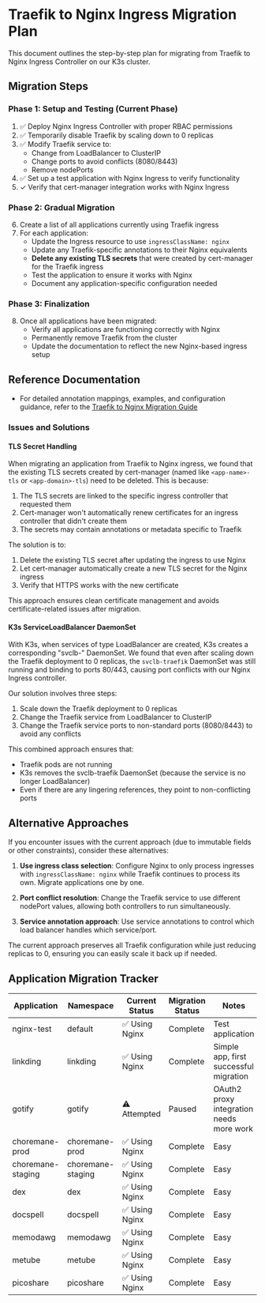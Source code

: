# Traefik to Nginx Ingress Migration Plan

This document outlines the step-by-step plan for migrating from Traefik to Nginx Ingress Controller on our K3s cluster.

## Migration Steps

### Phase 1: Setup and Testing (Current Phase)

1. ✅ Deploy Nginx Ingress Controller with proper RBAC permissions
2. ✅ Temporarily disable Traefik by scaling down to 0 replicas
3. ✅ Modify Traefik service to:
   - Change from LoadBalancer to ClusterIP
   - Change ports to avoid conflicts (8080/8443)
   - Remove nodePorts
4. ✅ Set up a test application with Nginx Ingress to verify functionality
5. ✓ Verify that cert-manager integration works with Nginx Ingress

### Phase 2: Gradual Migration

6. Create a list of all applications currently using Traefik ingress
7. For each application:
   - Update the Ingress resource to use `ingressClassName: nginx`
   - Update any Traefik-specific annotations to their Nginx equivalents
   - **Delete any existing TLS secrets** that were created by cert-manager for the Traefik ingress
   - Test the application to ensure it works with Nginx
   - Document any application-specific configuration needed

### Phase 3: Finalization

8. Once all applications have been migrated:
   - Verify all applications are functioning correctly with Nginx
   - Permanently remove Traefik from the cluster
   - Update the documentation to reflect the new Nginx-based ingress setup

## Reference Documentation

- For detailed annotation mappings, examples, and configuration guidance, refer to the [Traefik to Nginx Migration Guide](./traefik-to-nginx-migration.md)

### Issues and Solutions

#### TLS Secret Handling

When migrating an application from Traefik to Nginx ingress, we found that the existing TLS secrets created by cert-manager (named like `<app-name>-tls` or `<app-domain>-tls`) need to be deleted. This is because:

1. The TLS secrets are linked to the specific ingress controller that requested them
2. Cert-manager won't automatically renew certificates for an ingress controller that didn't create them
3. The secrets may contain annotations or metadata specific to Traefik

The solution is to:

1. Delete the existing TLS secret after updating the ingress to use Nginx
2. Let cert-manager automatically create a new TLS secret for the Nginx ingress
3. Verify that HTTPS works with the new certificate

This approach ensures clean certificate management and avoids certificate-related issues after migration.

#### K3s ServiceLoadBalancer DaemonSet

With K3s, when services of type LoadBalancer are created, K3s creates a corresponding "svclb-" DaemonSet. We found that even after scaling down the Traefik deployment to 0 replicas, the `svclb-traefik` DaemonSet was still running and binding to ports 80/443, causing port conflicts with our Nginx Ingress controller.

Our solution involves three steps:

1. Scale down the Traefik deployment to 0 replicas
2. Change the Traefik service from LoadBalancer to ClusterIP
3. Change the Traefik service ports to non-standard ports (8080/8443) to avoid any conflicts

This combined approach ensures that:

- Traefik pods are not running
- K3s removes the svclb-traefik DaemonSet (because the service is no longer LoadBalancer)
- Even if there are any lingering references, they point to non-conflicting ports

## Alternative Approaches

If you encounter issues with the current approach (due to immutable fields or other constraints), consider these alternatives:

1. **Use ingress class selection**: Configure Nginx to only process ingresses with `ingressClassName: nginx` while Traefik continues to process its own. Migrate applications one by one.

2. **Port conflict resolution**: Change the Traefik service to use different nodePort values, allowing both controllers to run simultaneously.

3. **Service annotation approach**: Use service annotations to control which load balancer handles which service/port.

The current approach preserves all Traefik configuration while just reducing replicas to 0, ensuring you can easily scale it back up if needed.

## Application Migration Tracker

| Application | Namespace | Current Status | Migration Status | Notes |
|-------------|-----------|----------------|------------------|---------|
| nginx-test | default | ✅ Using Nginx | Complete | Test application |
| linkding | linkding | ✅ Using Nginx | Complete | Simple app, first successful migration |
| gotify | gotify | ⚠️ Attempted | Paused | OAuth2 proxy integration needs more work |
| choremane-prod | choremane-prod | ✅ Using Nginx | Complete | Easy |
| choremane-staging | choremane-staging | ✅ Using Nginx | Complete | Easy |
| dex | dex | ✅ Using Nginx | Complete | Easy |
| docspell | docspell | ✅ Using Nginx | Complete | Easy |
| memodawg | memodawg | ✅ Using Nginx | Complete | Easy |
| metube | metube | ✅ Using Nginx | Complete | Easy |
| picoshare | picoshare | ✅ Using Nginx | Complete | Easy |